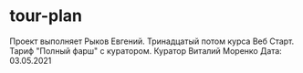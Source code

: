 # tour-plan

Проект выполняет Рыков Евгений. Тринадцатый потом курса Веб Старт. Тариф "Полный фарш" с куратором. Куратор Виталий Моренко Дата: 03.05.2021
